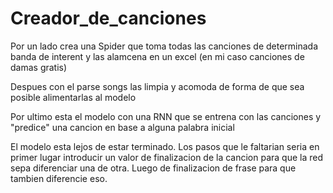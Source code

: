 # Creador_de_canciones
Por un lado crea una Spider que toma todas las canciones de determinada banda de interent y las alamcena en un excel (en mi caso canciones de damas gratis)

Despues con el parse songs las limpia y acomoda de forma de que sea posible alimentarlas al modelo

Por ultimo esta el modelo con una RNN que se entrena con las canciones y "predice" una cancion en base a alguna palabra inicial

El modelo esta lejos de estar terminado. Los pasos que le faltarian seria en primer lugar introducir un valor de finalizacion de la cancion para que la red sepa diferenciar una de otra.
Luego de finalizacion de frase para que tambien diferencie eso.
